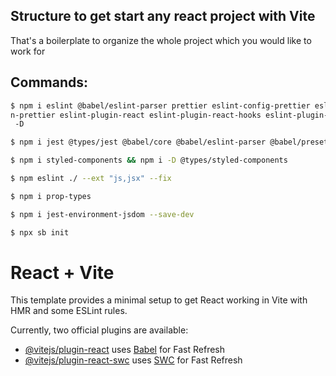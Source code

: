 ## Structure to get start any react project with Vite

That's a boilerplate to organize the whole project which you would like to work for

## Commands:

```bash
$ npm i eslint @babel/eslint-parser prettier eslint-config-prettier eslint-plugi
n-prettier eslint-plugin-react eslint-plugin-react-hooks eslint-plugin-storybook
 -D

$ npm i jest @types/jest @babel/core @babel/eslint-parser @babel/preset-env @babel/preset-react babel-jest babel-loader jest-styled-components jest-environment-jsdom @testing-library/react @testing-library/jest-dom -D

$ npm i styled-components && npm i -D @types/styled-components

$ npm eslint ./ --ext "js,jsx" --fix

$ npm i prop-types

$ npm i jest-environment-jsdom --save-dev

$ npx sb init
```


# React + Vite

This template provides a minimal setup to get React working in Vite with HMR and some ESLint rules.

Currently, two official plugins are available:

- [@vitejs/plugin-react](https://github.com/vitejs/vite-plugin-react/blob/main/packages/plugin-react/README.md) uses [Babel](https://babeljs.io/) for Fast Refresh
- [@vitejs/plugin-react-swc](https://github.com/vitejs/vite-plugin-react-swc) uses [SWC](https://swc.rs/) for Fast Refresh
